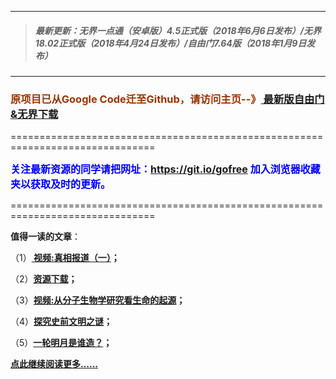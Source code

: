 ***
>##### 最新更新：无界一点通（安卓版）4.5正式版（2018年6月6日发布）/无界18.02正式版（2018年4月24日发布）/自由门7.64版（2018年1月9日发布）
***

<h3><font color="#993300"> 原项目已从Google Code迁至Github，请访问主页--》<a href="https://github.com/sglfree/freesky/wiki/%E8%87%AA%E7%94%B1%E9%97%A8%E6%9C%80%E6%96%B0%E7%89%88%E4%B8%8B%E8%BD%BD-%E6%97%A0%E7%95%8C%E6%B5%8F%E8%A7%88%E6%9C%80%E6%96%B0%E6%AD%A3%E5%BC%8F%E7%89%88%E4%B8%8B%E8%BD%BD-%E7%BF%BB%E5%A2%99%E8%BD%AF%E4%BB%B6%E4%B8%8B%E8%BD%BD" target="_blank"> 最新版自由门&无界下载</a></font></h3>
<p>===============================================================================</p>
<font color="blue" size="3"><strong>关注最新资源的同学请把网址：<font color="#993300"><a href="https://git.io/gofree" target="_blank">https://git.io/gofree</a> </font>加入浏览器收藏夹以获取及时的更新。</strong></font>
<p>===============================================================================</p>
<p><strong>值得一读的文章</strong>：</p>
<p>（1）<strong><a href="https://d2m2jkir6pudhn.cloudfront.net/index.php?h=b1" target="_blank"> 视频:真相报道（一）</a>；</strong></p>
<p>（2）<strong><a href="https://d2m2jkir6pudhn.cloudfront.net/index.php?h=a4" target="_blank">资源下载</a>；</strong></p>
<p>（3）<strong><a href="https://d2m2jkir6pudhn.cloudfront.net/index.php?h=b3" target="_blank">视频:从分子生物学研究看生命的起源</a>；</strong></p>
<p>（4）<strong><a href="https://d2m2jkir6pudhn.cloudfront.net/index.php?h=b4" target="_blank">探究史前文明之谜</a>；</strong></p>
<p>（5）<strong><a href="https://d2m2jkir6pudhn.cloudfront.net/index.php?h=b6" target="_blank">一轮明月是谁造？</a>；</strong></p>
<p><strong><a href="https://d2m2jkir6pudhn.cloudfront.net/index.php?h=b7" target="_blank">点此继续阅读更多……</a></strong></p>

